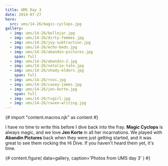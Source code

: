 ```yaml
---
title: UMS Day 3
date: 2014-07-27
hero:
  src: ums/14-26/magic-cyclops.jpg
gallery:
  - img: ums/14-26/bellejar.jpg
  - img: ums/14-26/dirty-femmes.jpg
  - img: ums/14-26/joy-subtraction.jpg
  - img: ums/14-26/echo-beds.jpg
  - img: ums/14-26/abandin-pictures.jpg
    span: full
  - img: ums/14-26/abandin-2.jpg
  - img: ums/14-26/natalie-tate.jpg
  - img: ums/14-26/shady-elders.jpg
    span: full
  - img: ums/14-26/ross.jpg
  - img: ums/14-26/casey-james.jpg
  - img: ums/14-26/jen-korte.jpg
    span: full
  - img: ums/14-26/tvgirl.jpg
  - img: ums/14-26/raven-writing.jpg
---
```

{# import "content.macros.njk" as content #}

I have no time to write this before I dive back into the fray.
**Magic Cyclops** is always magic,
and we love **Jen Korte** in all her incarnations.
We played with **Abandin Pictures**
back when they were just getting
started, and it was great to see them rocking the Hi Dive. If you
haven't heard them yet, it's time.

{# content.figure(
  data=gallery,
  caption='Photos from UMS day 3'
) #}
